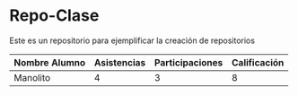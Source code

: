 # Repo-Clase
Este es un repositorio para ejemplificar la creación de repositorios

|Nombre Alumno|Asistencias|Participaciones|Calificación|
|-------------|-----------|---------------|------------|
|Manolito|4|3|8|
